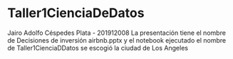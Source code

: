 # Taller1CienciaDeDatos
Jairo Adolfo Céspedes Plata - 201912008
La presentación tiene el nombre de Decisiones de inversión airbnb.pptx y el notebook ejecutado el nombre de Taller1CienciaDDatos se escogió la ciudad de Los Angeles
